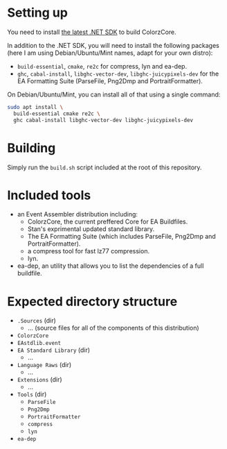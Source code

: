 
# Setting up

You need to install [the latest .NET SDK](https://docs.microsoft.com/en-us/dotnet/core/install/linux) to build ColorzCore.

In addition to the .NET SDK, you will need to install the following packages (here I am using Debian/Ubuntu/Mint names, adapt for your own distro):

- `build-essential`, `cmake`, `re2c` for compress, lyn and ea-dep.
- `ghc`, `cabal-install`, `libghc-vector-dev`, `libghc-juicypixels-dev` for the EA Formatting Suite (ParseFile, Png2Dmp and PortraitFormatter).

On Debian/Ubuntu/Mint, you can install all of that using a single command:

```bash
sudo apt install \
  build-essential cmake re2c \
  ghc cabal-install libghc-vector-dev libghc-juicypixels-dev
```

# Building

Simply run the `build.sh` script included at the root of this repository.

# Included tools

- an Event Assembler distribution including:
  - ColorzCore, the current preffered Core for EA Buildfiles.
  - Stan's exprimental updated standard library.
  - The EA Formatting Suite (which includes ParseFile, Png2Dmp and PortraitFormatter).
  - a compress tool for fast lz77 compression.
  - lyn.
- ea-dep, an utility that allows you to list the dependencies of a full buildfile.

# Expected directory structure

- `.Sources` (dir)
  - ... (source files for all of the components of this distribution)
- `ColorzCore`
- `EAstdlib.event`
- `EA Standard Library` (dir)
  - ...
- `Language Raws` (dir)
  - ...
- `Extensions` (dir)
  - ...
- `Tools` (dir)
  - `ParseFile`
  - `Png2Dmp`
  - `PortraitFormatter`
  - `compress`
  - `lyn`
- `ea-dep`
